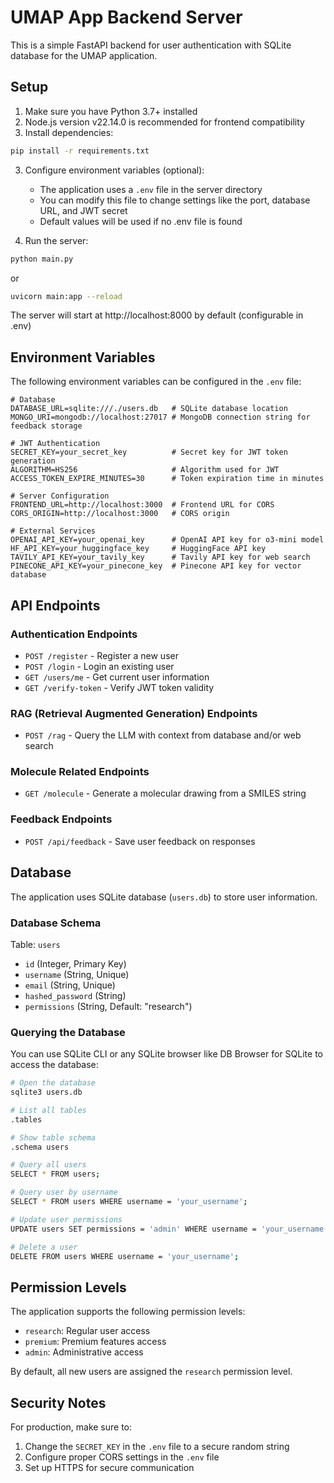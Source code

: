 # UMAP App Backend Server

This is a simple FastAPI backend for user authentication with SQLite database for the UMAP application.

## Setup

1. Make sure you have Python 3.7+ installed
2. Node.js version v22.14.0 is recommended for frontend compatibility
3. Install dependencies:
```bash
pip install -r requirements.txt
```

3. Configure environment variables (optional):
   - The application uses a `.env` file in the server directory
   - You can modify this file to change settings like the port, database URL, and JWT secret
   - Default values will be used if no .env file is found

4. Run the server:
```bash
python main.py
```
or
```bash
uvicorn main:app --reload
```

The server will start at http://localhost:8000 by default (configurable in .env)

## Environment Variables

The following environment variables can be configured in the `.env` file:

```
# Database
DATABASE_URL=sqlite:///./users.db   # SQLite database location
MONGO_URI=mongodb://localhost:27017 # MongoDB connection string for feedback storage

# JWT Authentication
SECRET_KEY=your_secret_key          # Secret key for JWT token generation
ALGORITHM=HS256                     # Algorithm used for JWT
ACCESS_TOKEN_EXPIRE_MINUTES=30      # Token expiration time in minutes

# Server Configuration
FRONTEND_URL=http://localhost:3000  # Frontend URL for CORS
CORS_ORIGIN=http://localhost:3000   # CORS origin

# External Services
OPENAI_API_KEY=your_openai_key      # OpenAI API key for o3-mini model
HF_API_KEY=your_huggingface_key     # HuggingFace API key
TAVILY_API_KEY=your_tavily_key      # Tavily API key for web search
PINECONE_API_KEY=your_pinecone_key  # Pinecone API key for vector database
```

## API Endpoints

### Authentication Endpoints
- `POST /register` - Register a new user
- `POST /login` - Login an existing user
- `GET /users/me` - Get current user information
- `GET /verify-token` - Verify JWT token validity

### RAG (Retrieval Augmented Generation) Endpoints
- `POST /rag` - Query the LLM with context from database and/or web search

### Molecule Related Endpoints
- `GET /molecule` - Generate a molecular drawing from a SMILES string

### Feedback Endpoints
- `POST /api/feedback` - Save user feedback on responses

## Database

The application uses SQLite database (`users.db`) to store user information.

### Database Schema

Table: `users`
- `id` (Integer, Primary Key)
- `username` (String, Unique)
- `email` (String, Unique)
- `hashed_password` (String)
- `permissions` (String, Default: "research")

### Querying the Database

You can use SQLite CLI or any SQLite browser like DB Browser for SQLite to access the database:

```bash
# Open the database
sqlite3 users.db

# List all tables
.tables

# Show table schema
.schema users

# Query all users
SELECT * FROM users;

# Query user by username
SELECT * FROM users WHERE username = 'your_username';

# Update user permissions
UPDATE users SET permissions = 'admin' WHERE username = 'your_username';

# Delete a user
DELETE FROM users WHERE username = 'your_username';
```

## Permission Levels

The application supports the following permission levels:
- `research`: Regular user access
- `premium`: Premium features access
- `admin`: Administrative access

By default, all new users are assigned the `research` permission level.

## Security Notes

For production, make sure to:
1. Change the `SECRET_KEY` in the `.env` file to a secure random string
2. Configure proper CORS settings in the `.env` file
3. Set up HTTPS for secure communication 
